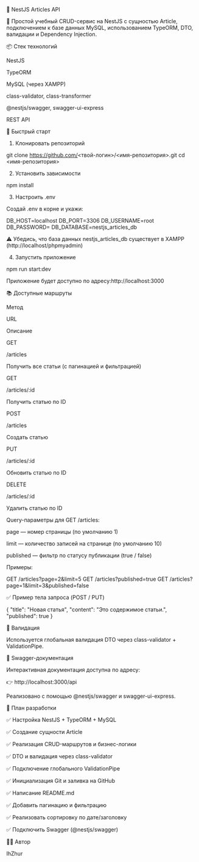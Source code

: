 📰 NestJS Articles API

📄 Простой учебный CRUD-сервис на NestJS с сущностью Article, подключением к базе данных MySQL, использованием TypeORM, DTO, валидации и Dependency Injection.

📦 Стек технологий

NestJS

TypeORM

MySQL (через XAMPP)

class-validator, class-transformer

@nestjs/swagger, swagger-ui-express

REST API

🚀 Быстрый старт

1. Клонировать репозиторий

git clone https://github.com/<твой-логин>/<имя-репозитория>.git
cd <имя-репозитория>

2. Установить зависимости

npm install

3. Настроить .env

Создай .env в корне и укажи:

DB_HOST=localhost
DB_PORT=3306
DB_USERNAME=root
DB_PASSWORD=
DB_DATABASE=nestjs_articles_db

⚠️ Убедись, что база данных nestjs_articles_db существует в XAMPP (http://localhost/phpmyadmin)

4. Запустить приложение

npm run start:dev

Приложение будет доступно по адресу:http://localhost:3000

📚 Доступные маршруты

Метод

URL

Описание

GET

/articles

Получить все статьи (с пагинацией и фильтрацией)

GET

/articles/:id

Получить статью по ID

POST

/articles

Создать статью

PUT

/articles/:id

Обновить статью по ID

DELETE

/articles/:id

Удалить статью по ID

Query-параметры для GET /articles:

page — номер страницы (по умолчанию 1)

limit — количество записей на странице (по умолчанию 10)

published — фильтр по статусу публикации (true / false)

Примеры:

GET /articles?page=2&limit=5
GET /articles?published=true
GET /articles?page=1&limit=3&published=false

✅ Пример тела запроса (POST / PUT)

{
  "title": "Новая статья",
  "content": "Это содержимое статьи.",
  "published": true
}

🔐 Валидация

Используется глобальная валидация DTO через class-validator + ValidationPipe.

📄 Swagger-документация

Интерактивная документация доступна по адресу:

👉 http://localhost:3000/api

Реализовано с помощью @nestjs/swagger и swagger-ui-express.

💠 План разработки

✅ Настройка NestJS + TypeORM + MySQL

✅ Создание сущности Article

✅ Реализация CRUD-маршрутов и бизнес-логики

✅ DTO и валидация через class-validator

✅ Подключение глобального ValidationPipe

✅ Инициализация Git и заливка на GitHub

✅ Написание README.md

✅ Добавить пагинацию и фильтрацию

✅ Реализовать сортировку по дате/заголовку

✅ Подключить Swagger (@nestjs/swagger)

👨‍💻 Автор

IhZhur

